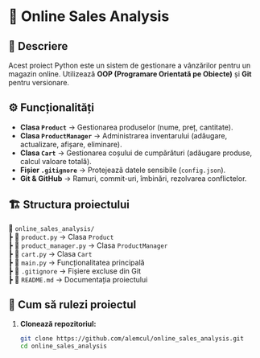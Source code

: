 # 🛒 Online Sales Analysis

## 📌 Descriere
Acest proiect Python este un sistem de gestionare a vânzărilor pentru un magazin online. Utilizează **OOP (Programare Orientată pe Obiecte)** și **Git** pentru versionare.

## ⚙️ Funcționalități
- **Clasa `Product`** → Gestionarea produselor (nume, preț, cantitate).
- **Clasa `ProductManager`** → Administrarea inventarului (adăugare, actualizare, afișare, eliminare).
- **Clasa `Cart`** → Gestionarea coșului de cumpărături (adăugare produse, calcul valoare totală).
- **Fișier `.gitignore`** → Protejează datele sensibile (`config.json`).
- **Git & GitHub** → Ramuri, commit-uri, îmbinări, rezolvarea conflictelor.

## 🏗️ Structura proiectului
📂 `online_sales_analysis/`  
┣ 📜 `product.py` → Clasa `Product`  
┣ 📜 `product_manager.py` → Clasa `ProductManager`  
┣ 📜 `cart.py` → Clasa `Cart`  
┣ 📜 `main.py` → Funcționalitatea principală  
┣ 📜 `.gitignore` → Fișiere excluse din Git  
┣ 📜 `README.md` → Documentația proiectului  

## 🚀 Cum să rulezi proiectul
1. **Clonează repozitoriul:**
   ```bash
   git clone https://github.com/alemcul/online_sales_analysis.git
   cd online_sales_analysis
